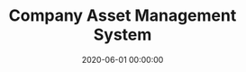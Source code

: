 ---
layout: inner
position: right
title: 'Company Asset Management System'
lead_text: "An information system to manage and inspect company's assets."
tags: ['MySQL', 'PHP, Yii 2', 'HTML, CSS', 'Javascript, jQuery']
featured_image: ['/img/posts/pjb-aset-min.png']
date: 2020-06-01 00:00:00
categories: ['Solution', 'Web', 'API Service']
project_link: 'https://play.google.com/store/apps/details?id=com.uppaiton.pjb_cek_aset'
button_icon: 'fab fa-google-play'
button_text: 'Android app'
order: 25
visible: 1
company: 'Freelance'
---